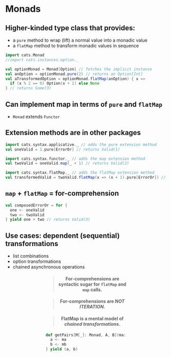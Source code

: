 # Monads

## Higher-kinded type class that provides:
 - a `pure` method to wrap (lift) a normal value into a monadic value
 - a `flatMap` method to transform monadic values in sequence
```scala
import cats.Monad
//import cats.instances.option._

val optionMonad = Monad[Option] // fetches the implicit instance
val anOption = optionMonad.pure(2) // returns an Option[Int]
val aTransformedOption = optionMonad.flatMap(anOption) { x =>
  if (x % 2 == 0) Option(x + 1) else None
} // returns Some(3)
```

## Can implement map in terms of `pure` and `flatMap`
 - `Monad` extends `Functor`

## Extension methods are in other packages
```scala
import cats.syntax.applicative._ // adds the pure extension method
val oneValid = 1.pure[ErrorOr] // returns Valid(1)
```

```scala
import cats.syntax.functor._ // adds the map extension method
val twoValid = oneValid.map(_ + 1) // returns Valid(2)
```

```scala
import cats.syntax.flatMap._ // adds the flatMap extension method
val transformedValid = twoValid.flatMap(x => (x + 1).pure[ErrorOr]) // returns Valid(3)
```

## `map` + `flatMap` = for-comprehension
```scala
val composedErrorOr = for {
  one <- oneValid
  two <- twoValid
} yield one + two // returns Valid(3)
```

## Use cases: dependent (sequential) transformations
 - list combinations
 - option transformations
 - chained asynchronous operations

<div style="text-align:center; width:50%; margin:auto;">

> #### For-comprehensions are syntactic sugar for `flatMap` and `map` calls.

> #### For-comprehensions are _NOT ITERATION_.

> #### FlatMap is a mental model of _chained transformations_.
</div>

<div style="text-align:left; width:50%; margin:auto;">

```scala
def getPairs[M[_]: Monad, A, B](ma: M[A], mb: M[B]): M[(A, B)] = for {
  a <- ma
  b <- mb
} yield (a, b)
```
</div>
